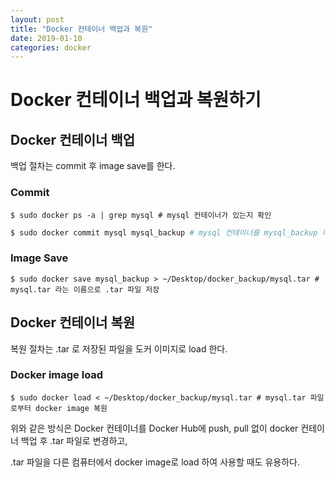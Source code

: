 ```yaml
---
layout: post
title: "Docker 컨테이너 백업과 복원"
date: 2019-01-10
categories: docker
---
```


# Docker 컨테이너 백업과 복원하기

## Docker 컨테이너 백업

백업 절차는 commit 후 image save를 한다.



### Commit

```shell
$ sudo docker ps -a | grep mysql # mysql 컨테이너가 있는지 확인
```

```zsh
$ sudo docker commit mysql mysql_backup # mysql 컨테이너를 mysql_backup 이라는 이미지로 저장
```



### Image Save

```shell
$ sudo docker save mysql_backup > ~/Desktop/docker_backup/mysql.tar # mysql.tar 라는 이름으로 .tar 파일 저장
```



## Docker 컨테이너 복원

복원 절차는 .tar 로 저장된 파일을 도커 이미지로 load 한다.



### Docker image load

```shell
$ sudo docker load < ~/Desktop/docker_backup/mysql.tar # mysql.tar 파일로부터 docker image 복원
```



위와 같은 방식은 Docker 컨테이너를 Docker Hub에 push, pull 없이 docker 컨테이너 백업 후 .tar 파일로 변경하고, 

.tar 파일을 다른 컴퓨터에서 docker image로 load 하여 사용할 때도 유용하다.



